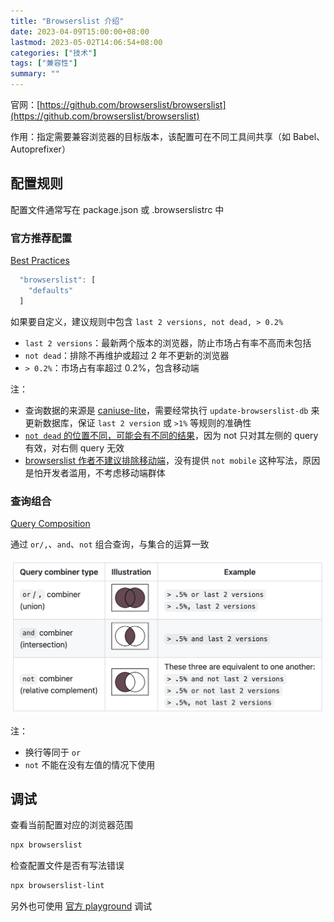 ```yaml
---
title: "Browserslist 介绍"
date: 2023-04-09T15:00:00+08:00
lastmod: 2023-05-02T14:06:54+08:00
categories: ["技术"]
tags: ["兼容性"]
summary: ""
---
```


官网：[https://github.com/browserslist/browserslist](https://github.com/browserslist/browserslist)

作用：指定需要兼容浏览器的目标版本，该配置可在不同工具间共享（如 Babel、Autoprefixer）

## 配置规则

配置文件通常写在 package.json 或 .browserslistrc 中

### 官方推荐配置

[Best Practices](https://github.com/browserslist/browserslist#best-practices)

```js
  "browserslist": [
    "defaults"
  ]
```

如果要自定义，建议规则中包含 `last 2 versions, not dead, > 0.2%` 

- `last 2 versions`：最新两个版本的浏览器，防止市场占有率不高而未包括
- `not dead`：排除不再维护或超过 2 年不更新的浏览器
- `> 0.2%`：市场占有率超过 0.2%，包含移动端

注：
- 查询数据的来源是 [caniuse-lite](https://github.com/ben-eb/caniuse-lite)，需要经常执行 `update-browserslist-db` 来更新数据库，保证 `last 2 version` 或 `>1%` 等规则的准确性
- [`not dead` 的位置不同，可能会有不同的结果](https://github.com/browserslist/browserslist/issues/741)，因为 not 只对其左侧的 query 有效，对右侧 query 无效
- [browserslist 作者不建议排除移动端](https://github.com/browserslist/browserslist/issues/579)，没有提供 `not mobile` 这种写法，原因是怕开发者滥用，不考虑移动端群体

### 查询组合

[Query Composition](https://github.com/browserslist/browserslist#query-composition)

通过 `or/,`、`and`、`not` 组合查询，与集合的运算一致

![query composition](../../assets/image_20230501121457.png)

注：
- 换行等同于 `or`
- `not` 不能在没有左值的情况下使用

## 调试

查看当前配置对应的浏览器范围
```bash
npx browserslist
```

检查配置文件是否有写法错误
```bash
npx browserslist-lint
```

另外也可使用 [官方 playground](https://browsersl.ist/) 调试
